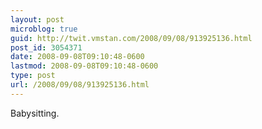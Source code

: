 ```yaml
---
layout: post
microblog: true
guid: http://twit.vmstan.com/2008/09/08/913925136.html
post_id: 3054371
date: 2008-09-08T09:10:48-0600
lastmod: 2008-09-08T09:10:48-0600
type: post
url: /2008/09/08/913925136.html
---
```

Babysitting.

